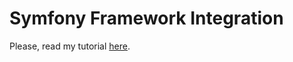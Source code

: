 # Symfony Framework Integration

Please, read my tutorial [here](https://dzianiskotau.com/blog/php/ibm-app-id-provider-oauth2-client/#symfony-integration).
